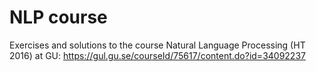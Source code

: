 # NLP course
Exercises and solutions to the course Natural Language Processing (HT 2016) at GU: 
https://gul.gu.se/courseId/75617/content.do?id=34092237